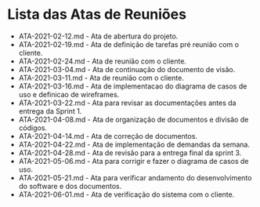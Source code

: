 # Lista das Atas de Reuniões

* ATA-2021-02-12.md - Ata de abertura do projeto.
* ATA-2021-02-19.md - Ata de definição de tarefas pré reunião com o cliente.
* ATA-2021-02-24.md - Ata de reunião com o cliente.
* ATA-2021-03-04.md - Ata de continuação do documento de visão.
* ATA-2021-03-11.md - Ata de reunião com o cliente.
* ATA-2021-03-16.md - Ata de implementacao do diagrama de casos de uso e definicao de wireframes.
* ATA-2021-03-22.md - Ata para revisar as documentações antes da entrega da Sprint 1.
* ATA-2021-04-08.md - Ata de organização de documentos e divisão de códigos.
* ATA-2021-04-14.md - Ata de correção de documentos.
* ATA-2021-04-22.md - Ata de implementação de demandas da semana.
* ATA-2021-04-28.md - Ata de revisão para a entrega final da sprint 3.
* ATA-2021-05-06.md - Ata para corrigir e fazer o diagrama de casos de uso.
* ATA-2021-05-21.md - Ata para verificar andamento do desenvolvimento do software e dos documentos.
* ATA-2021-06-01.md - Ata de verificação do sistema com o cliente.



